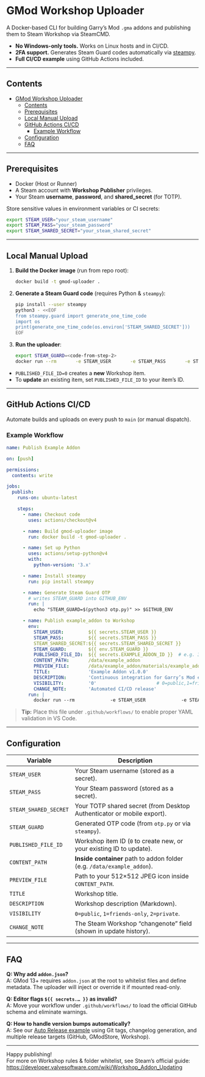 # GMod Workshop Uploader

A Docker-based CLI for building Garry’s Mod `.gma` addons and publishing them to Steam Workshop via SteamCMD.

-   **No Windows-only tools.** Works on Linux hosts and in CI/CD.
-   **2FA support.** Generates Steam Guard codes automatically via [steampy](https://pypi.org/project/steampy/).
-   **Full CI/CD example** using GitHub Actions included.

---

## Contents

-   [GMod Workshop Uploader](#gmod-workshop-uploader)
    -   [Contents](#contents)
    -   [Prerequisites](#prerequisites)
    -   [Local Manual Upload](#local-manual-upload)
    -   [GitHub Actions CI/CD](#github-actions-cicd)
        -   [Example Workflow](#example-workflow)
    -   [Configuration](#configuration)
    -   [FAQ](#faq)

---

## Prerequisites

-   Docker (Host or Runner)
-   A Steam account with **Workshop Publisher** privileges.
-   Your Steam **username**, **password**, and **shared_secret** (for TOTP).

Store sensitive values in environment variables or CI secrets:

```bash
export STEAM_USER="your_steam_username"
export STEAM_PASS="your_steam_password"
export STEAM_SHARED_SECRET="your_steam_shared_secret"
```

---

## Local Manual Upload

1. **Build the Docker image** (run from repo root):

    ```bash
    docker build -t gmod-uploader .
    ```

2. **Generate a Steam Guard code** (requires Python & `steampy`):

    ```bash
    pip install --user steampy
    python3 - <<EOF
    from steampy.guard import generate_one_time_code
    import os
    print(generate_one_time_code(os.environ['STEAM_SHARED_SECRET']))
    EOF
    ```

3. **Run the uploader**:

    ```bash
    export STEAM_GUARD=<code-from-step-2>
    docker run --rm       -e STEAM_USER       -e STEAM_PASS       -e STEAM_SHARED_SECRET       -e STEAM_GUARD       -e PUBLISHED_FILE_ID="0"       -e CONTENT_PATH="/data/example_addon"       -e PREVIEW_FILE="/data/example_addon/materials/example_addon/logo.png"       -e TITLE="Example Addon v1.0.0"       -e DESCRIPTION="Continuous integration for Garry’s Mod example_addon"       -e VISIBILITY="0"       -e CHANGE_NOTE="Initial manual upload"       -v "$(pwd)/example_addon":/data/example_addon:ro       gmod-uploader
    ```

-   `PUBLISHED_FILE_ID=0` creates a **new** Workshop item.
-   To **update** an existing item, set `PUBLISHED_FILE_ID` to your item’s ID.

---

## GitHub Actions CI/CD

Automate builds and uploads on every push to `main` (or manual dispatch).

### Example Workflow

```yaml
name: Publish Example Addon

on: [push]

permissions:
  contents: write

jobs:
  publish:
    runs-on: ubuntu-latest

    steps:
      - name: Checkout code
        uses: actions/checkout@v4

      - name: Build gmod-uploader image
        run: docker build -t gmod-uploader .

      - name: Set up Python
        uses: actions/setup-python@v4
        with:
          python-version: '3.x'

      - name: Install steampy
        run: pip install steampy

      - name: Generate Steam Guard OTP
        # writes STEAM_GUARD into GITHUB_ENV
        run: |
          echo "STEAM_GUARD=$(python3 otp.py)" >> $GITHUB_ENV

      - name: Publish example_addon to Workshop
        env:
          STEAM_USER:         ${{ secrets.STEAM_USER }}
          STEAM_PASS:         ${{ secrets.STEAM_PASS }}
          STEAM_SHARED_SECRET:${{ secrets.STEAM_SHARED_SECRET }}
          STEAM_GUARD:        ${{ env.STEAM_GUARD }}
          PUBLISHED_FILE_ID:  ${{ secrets.EXAMPLE_ADDON_ID }}  # e.g. 3518398536
          CONTENT_PATH:       /data/example_addon
          PREVIEW_FILE:       /data/example_addon/materials/example_addon/logo.png
          TITLE:              'Example Addon v1.0.0'
          DESCRIPTION:        'Continuous integration for Garry’s Mod example_addon'
          VISIBILITY:         '0'                      # 0=public,1=friends-only,2=private
          CHANGE_NOTE:        'Automated CI/CD release'
        run: |
          docker run --rm             -e STEAM_USER             -e STEAM_PASS             -e STEAM_SHARED_SECRET             -e STEAM_GUARD             -e PUBLISHED_FILE_ID             -e CONTENT_PATH             -e PREVIEW_FILE             -e TITLE             -e DESCRIPTION             -e VISIBILITY             -e CHANGE_NOTE             -v ${{ github.workspace }}/example_addon:/data/example_addon:ro             gmod-uploader
```

> **Tip:** Place this file under `.github/workflows/` to enable proper YAML validation in VS Code.

---

## Configuration

| Variable              | Description                                                             |
| --------------------- | ----------------------------------------------------------------------- |
| `STEAM_USER`          | Your Steam username (stored as a secret).                               |
| `STEAM_PASS`          | Your Steam password (stored as a secret).                               |
| `STEAM_SHARED_SECRET` | Your TOTP shared secret (from Desktop Authenticator or mobile export).  |
| `STEAM_GUARD`         | Generated OTP code (from `otp.py` or via `steampy`).                    |
| `PUBLISHED_FILE_ID`   | Workshop item ID (`0` to create new, or your existing ID to update).    |
| `CONTENT_PATH`        | **Inside container** path to addon folder (e.g. `/data/example_addon`). |
| `PREVIEW_FILE`        | Path to your 512×512 JPEG icon inside `CONTENT_PATH`.                   |
| `TITLE`               | Workshop title.                                                         |
| `DESCRIPTION`         | Workshop description (Markdown).                                        |
| `VISIBILITY`          | `0=public`, `1=friends-only`, `2=private`.                              |
| `CHANGE_NOTE`         | The Steam Workshop “changenote” field (shown in update history).        |

---

## FAQ

**Q: Why add `addon.json`?**  
A: GMod 13+ requires `addon.json` at the root to whitelist files and define metadata. The uploader will inject or override it if mounted read-only.

**Q: Editor flags `${{ secrets.… }}` as invalid?**  
A: Move your workflow under `.github/workflows/` to load the official GitHub schema and eliminate warnings.

**Q: How to handle version bumps automatically?**  
A: See our [Auto Release example](#) using Git tags, changelog generation, and multiple release targets (GitHub, GModStore, Workshop).

---

Happy publishing!  
For more on Workshop rules & folder whitelist, see Steam’s official guide:  
https://developer.valvesoftware.com/wiki/Workshop_Addon_Updating
